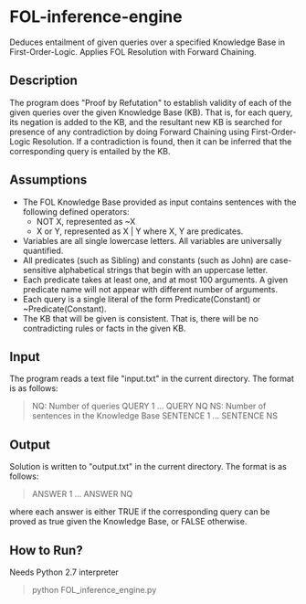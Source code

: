 # FOL-inference-engine
Deduces entailment of given queries over a specified Knowledge Base in First-Order-Logic. Applies FOL Resolution with Forward Chaining.


Description
-----------
The program does "Proof by Refutation" to establish validity of each of the given queries over the given Knowledge Base (KB). That is, for each query, its negation is added to the KB, and the resultant new KB is searched for presence of any contradiction by doing Forward Chaining using First-Order-Logic Resolution. If a contradiction is found, then it can be inferred that the corresponding query is entailed by the KB.


Assumptions
-----------
- The FOL Knowledge Base provided as input contains sentences with the following defined operators:
  - NOT X, represented as ~X
  - X or Y, represented as X | Y
 where X, Y are predicates.
- Variables are all single lowercase letters. All variables are universally quantified.
- All predicates (such as Sibling) and constants (such as John) are case-sensitive alphabetical strings that begin with an uppercase letter.
- Each predicate takes at least one, and at most 100 arguments. A given predicate name will not appear with different number of arguments.
- Each query is a single literal of the form Predicate(Constant) or ~Predicate(Constant).
- The KB that will be given is consistent. That is, there will be no contradicting rules or facts in the given KB.


Input
-----
The program reads a text file "input.txt" in the current directory. The format is as follows:

> NQ: Number of queries
  QUERY 1
  …
  QUERY NQ
> NS: Number of sentences in the Knowledge Base
> SENTENCE 1
> …
> SENTENCE NS
  
  
Output
------
Solution is written to "output.txt" in the current directory. The format is as follows:

> ANSWER 1
> …
> ANSWER NQ
  
where each answer is either TRUE if the corresponding query can be proved as true given the
Knowledge Base, or FALSE otherwise.


How to Run?
-----------
Needs Python 2.7 interpreter
> python FOL_inference_engine.py
